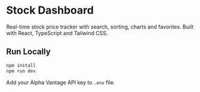 # Stock Dashboard

Real-time stock price tracker with search, sorting, charts and favorites. Built with React, TypeScript and Tailwind CSS.

## Run Locally
```bash
npm install
npm run dev
```

Add your Alpha Vantage API key to `.env` file.